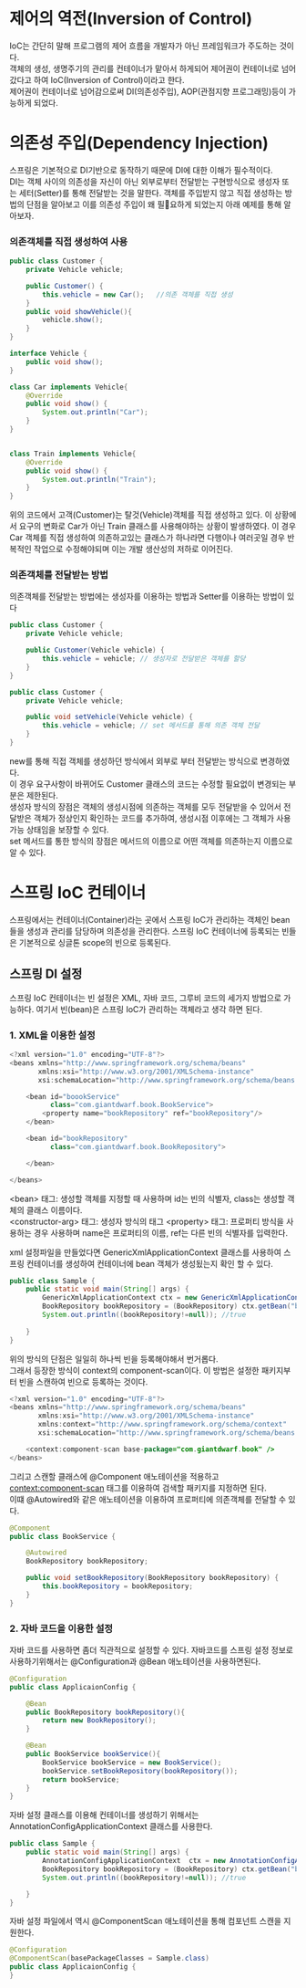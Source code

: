 # 제어의 역전(Inversion of Control)
IoC는 간단히 말해 프로그램의 제어 흐름을 개발자가 아닌 프레임워크가 주도하는 것이다.  
객체의 생성, 생명주기의 관리를 컨테이너가 맡아서 하게되어 제어권이 컨테이너로 넘어갔다고 하여 IoC(Inversion of Control)이라고 한다.  
제어권이 컨테이너로 넘어감으로써 DI(의존성주입), AOP(관점지향 프로그래밍)등이 가능하게 되었다.  

# 의존성 주입(Dependency Injection)
스프링은 기본적으로 DI기반으로 동작하기 때문에 DI에 대한 이해가 필수적이다.  
DI는 객체 사이의 의존성을 자신이 아닌 외부로부터 전달받는 구현방식으로 생성자 또는 세터(Setter)를 통해 전달받는 것을 말한다.
객체를 주입받지 않고 직접 생성하는 방법의 단점을 알아보고 이를 의존성 주입이 왜 필요하게 되었는지 아래 예제를 통해 알아보자.  

### 의존객체를 직접 생성하여 사용
~~~ java
public class Customer {
    private Vehicle vehicle;

    public Customer() {
        this.vehicle = new Car();   //의존 객체를 직접 생성
    }
    public void showVehicle(){
        vehicle.show();
    }
}

interface Vehicle {
    public void show();
}

class Car implements Vehicle{
    @Override
    public void show() {
        System.out.println("Car");
    }
}


class Train implements Vehicle{
    @Override
    public void show() {
        System.out.println("Train");
    }
}
~~~
위의 코드에서 고객(Customer)는 탈것(Vehicle)객체를 직접 생성하고 있다. 이 상황에서 요구의 변화로 Car가 아닌 Train 클래스를 사용해야하는 상황이 발생하였다. 이 경우 Car 객체를 직접 생성하여 의존하고있는 클래스가 하나라면 다행이나 여러곳일 경우 반복적인 작업으로 수정해야되며 이는 개발 생산성의 저하로 이어진다.

### 의존객체를 전달받는 방법
의존객체를 전달받는 방법에는 생성자를 이용하는 방법과 Setter를 이용하는 방법이 있다
~~~java
public class Customer {
    private Vehicle vehicle;

    public Customer(Vehicle vehicle) {
        this.vehicle = vehicle; // 생성자로 전달받은 객체를 할당
    }
}

public class Customer {
    private Vehicle vehicle;

    public void setVehicle(Vehicle vehicle) {
        this.vehicle = vehicle; // set 메서드를 통해 의존 객체 전달
    }
}
~~~
new를 통해 직접 객체를 생성하던 방식에서 외부로 부터 전달받는 방식으로 변경하였다.  
이 경우 요구사항이 바뀌어도 Customer 클래스의 코드는 수정할 필요없이 변경되는 부분은 제한된다.  
생성자 방식의 장점은 객체의 생성시점에 의존하는 객체를 모두 전달받을 수 있어서 전달받은 객체가 정상인지 확인하는 코드를 추가하여, 생성시점 이후에는 그 객체가 사용가능 상태임을 보장할 수 있다.  
set 메서드를 통한 방식의 장점은 메서드의 이름으로 어떤 객체를 의존하는지 이름으로 알 수 있다.  

# 스프링 IoC 컨테이너
스프링에서는 컨테이너(Container)라는 곳에서 스프링 IoC가 관리하는 객체인 bean 들을 생성과 관리를 담당하며 의존성을 관리한다.
스프링 IoC 컨테이너에 등록되는 빈들은 기본적으로 싱글톤 scope의 빈으로 등록된다.

## 스프링 DI 설정
스프링 IoC 컨테이너는 빈 설정은 XML, 자바 코드, 그루비 코드의 세가지 방법으로 가능하다.
여기서 빈(bean)은 스프링 IoC가 관리하는 객체라고 생각 하면 된다.

### 1. XML을 이용한 설정
~~~ java
<?xml version="1.0" encoding="UTF-8"?>
<beans xmlns="http://www.springframework.org/schema/beans"
       xmlns:xsi="http://www.w3.org/2001/XMLSchema-instance"
       xsi:schemaLocation="http://www.springframework.org/schema/beans http://www.springframework.org/schema/beans/spring-beans.xsd">

    <bean id="boookService"
          class="com.giantdwarf.book.BookService">
        <property name="bookRepository" ref="bookRepository"/>
    </bean>

    <bean id="bookRepository"
          class="com.giantdwarf.book.BookRepository">

    </bean>

</beans>
~~~
\<bean\> 태그: 생성할 객체를 지정할 때 사용하며 id는 빈의 식별자, class는 생성할 객체의 클래스 이름이다.  
\<constructor-arg\> 태그: 생성자 방식의 태그
\<property\> 태그: 프로퍼티 방식을 사용하는 경우 사용하며 name은 프로퍼티의 이름, ref는 다른 빈의 식별자를 입력한다.  

xml 설정파일을 만들었다면 GenericXmlApplicationContext 클래스를 사용하여 스프링 컨테이너를 생성하여 컨테이너에 bean 객체가 생성됬는지 확인 할 수 있다.
~~~ java
public class Sample {
    public static void main(String[] args) {
        GenericXmlApplicationContext ctx = new GenericXmlApplicationContext("classpath:application.xml");
        BookRepository bookRepository = (BookRepository) ctx.getBean("bookRepository");
        System.out.println((bookRepository!=null)); //true
        
    }
}
~~~
위의 방식의 단점은 일일히 하나씩 빈을 등록해야해서 번거롭다.  
그래서 등장한 방식이 context의 component-scan이다. 이 방법은 설정한 패키지부터 빈을 스캔하여 빈으로 등록하는 것이다.
~~~java
<?xml version="1.0" encoding="UTF-8"?>
<beans xmlns="http://www.springframework.org/schema/beans"
       xmlns:xsi="http://www.w3.org/2001/XMLSchema-instance"
       xmlns:context="http://www.springframework.org/schema/context"
       xsi:schemaLocation="http://www.springframework.org/schema/beans http://www.springframework.org/schema/beans/spring-beans.xsd http://www.springframework.org/schema/context https://www.springframework.org/schema/context/spring-context.xsd">

    <context:component-scan base-package="com.giantdwarf.book" />
</beans>
~~~
그리고 스캔할 클래스에 @Component 애노테이션을 적용하고 <context:component-scan> 태그를 이용하여 검색할 패키지를 지정하면 된다.  
이떄 @Autowired와 같은 애노테이션을 이용하여 프로퍼티에 의존객체를 전달할 수 있다.
~~~java
@Component
public class BookService {

    @Autowired
    BookRepository bookRepository;

    public void setBookRepository(BookRepository bookRepository) {
        this.bookRepository = bookRepository;
    }
}
~~~

### 2. 자바 코드을 이용한 설정
자바 코드를 사용하면 좀더 직관적으로 설정할 수 있다.
자바코드를 스프링 설정 정보로 사용하기위해서는 @Configuration과 @Bean 애노테이션을 사용하면된다.
~~~java
@Configuration
public class ApplicaionConfig {

    @Bean
    public BookRepository bookRepository(){
        return new BookRepository();
    }

    @Bean
    public BookService bookService(){
        BookService bookService = new BookService();
        bookService.setBookRepository(bookRepository());
        return bookService;
    }
}
~~~
자바 설정 클래스를 이용해 컨테이너를 생성하기 위해서는 AnnotationConfigApplicationContext 클래스를 사용한다.
~~~java
public class Sample {
    public static void main(String[] args) {
        AnnotationConfigApplicationContext  ctx = new AnnotationConfigApplicationContext(ApplicaionConfig.class);
        BookRepository bookRepository = (BookRepository) ctx.getBean("bookRepository");
        System.out.println((bookRepository!=null)); //true

    }
}
~~~
자바 설정 파일에서 역시 @ComponentScan 애노테이션을 통해 컴포넌트 스캔을 지원한다.
~~~java
@Configuration
@ComponentScan(basePackageClasses = Sample.class)
public class ApplicaionConfig {
}
~~~